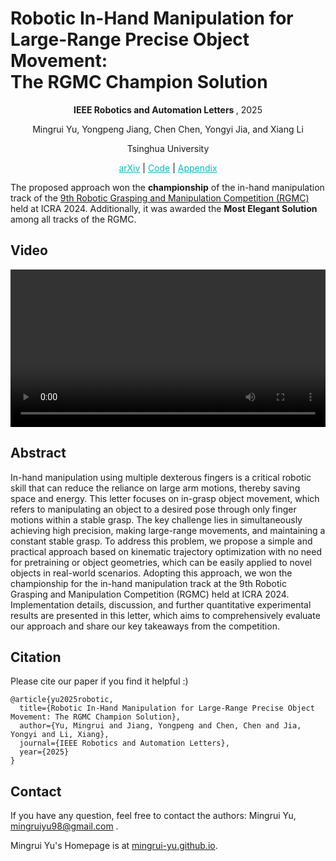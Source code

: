 # Robotic In-Hand Manipulation for <br> Large-Range Precise Object Movement: <br> The RGMC Champion Solution

<p style="text-align: center;"> 
<b> IEEE Robotics and Automation Letters </b>, 2025
</p>

<p style="text-align: center;"> 
Mingrui Yu, Yongpeng Jiang, Chen Chen, Yongyi Jia, and Xiang Li
</p>

<p style="text-align: center;"> 
Tsinghua University
</p>

<p style="text-align: center;"> 
<a href="https://arxiv.org/abs/2502.07472" style="color: #0ABAB5; text-decoration: underline;">arXiv</a> |
<a href="https://github.com/RGMC-XL-team/ingrasp_manipulation" style="color: #0ABAB5; text-decoration: underline;">Code</a> |
<a href="./Appendix.pdf" style="color: #0ABAB5; text-decoration: underline;">Appendix</a>
</p>

The proposed approach won the **championship** of the in-hand manipulation track of the [9th Robotic Grasping and Manipulation Competition (RGMC)](https://cse.usf.edu/~yusun/rgmc/2024.html) held at ICRA 2024. Additionally, it was awarded the **Most Elegant Solution** among all tracks of the RGMC.

## Video

<video controls style="width: 100%; height: auto;">
    <source src="./ingrasp_manipulation_video.mp4" type="video/mp4">
</video>

## Abstract

In-hand manipulation using multiple dexterous fingers is a critical robotic skill that can reduce the reliance on large arm motions, thereby saving space and energy. This letter focuses on in-grasp object movement, which refers to manipulating an object to a desired pose through only finger motions within a stable grasp. The key challenge lies in simultaneously achieving high precision, making large-range movements, and maintaining a constant stable grasp. To address this problem, we propose a simple and practical approach based on kinematic trajectory optimization with no need for pretraining or object geometries, which can be easily applied to novel objects in real-world scenarios. Adopting this approach, we won the championship for the in-hand manipulation track at the 9th Robotic Grasping and Manipulation Competition (RGMC) held at ICRA 2024. Implementation details, discussion, and further quantitative experimental results are presented in this letter, which aims to comprehensively evaluate our approach and share our key takeaways from the competition.

## Citation

Please cite our paper if you find it helpful :)

```
@article{yu2025robotic,
  title={Robotic In-Hand Manipulation for Large-Range Precise Object Movement: The RGMC Champion Solution},
  author={Yu, Mingrui and Jiang, Yongpeng and Chen, Chen and Jia, Yongyi and Li, Xiang},
  journal={IEEE Robotics and Automation Letters},
  year={2025}
}
```

## Contact

If you have any question, feel free to contact the authors: Mingrui Yu, [mingruiyu98@gmail.com](mailto:mingruiyu98@gmail.com) .

Mingrui Yu's Homepage is at [mingrui-yu.github.io](https://mingrui-yu.github.io).
